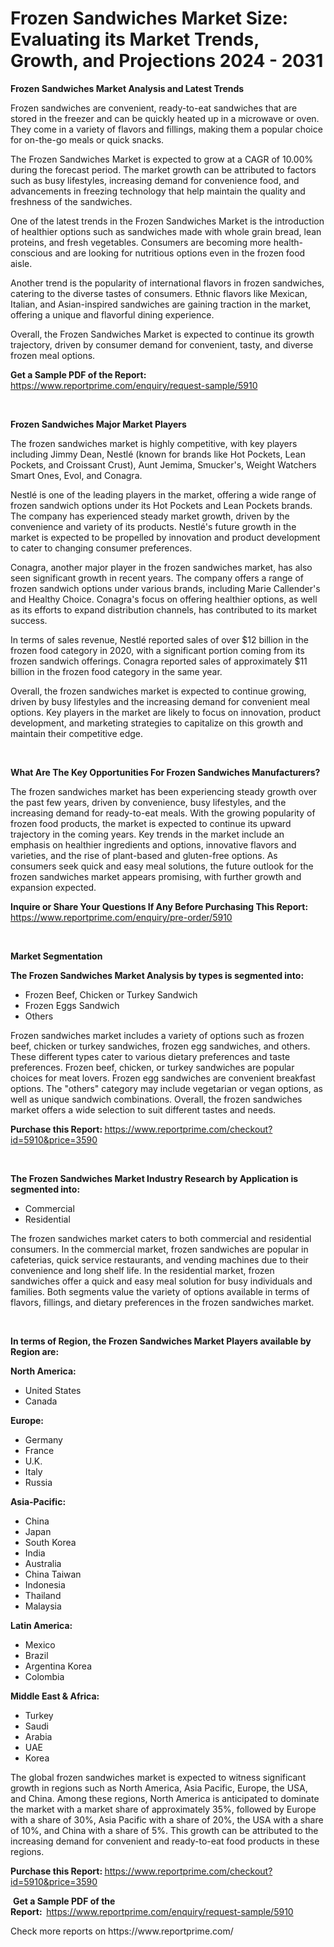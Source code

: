 <p><h1>Frozen Sandwiches Market Size: Evaluating its Market Trends, Growth, and Projections 2024 - 2031</h1></p><p><strong>Frozen Sandwiches Market Analysis and Latest Trends</strong></p>
<p><p>Frozen sandwiches are convenient, ready-to-eat sandwiches that are stored in the freezer and can be quickly heated up in a microwave or oven. They come in a variety of flavors and fillings, making them a popular choice for on-the-go meals or quick snacks.</p><p>The Frozen Sandwiches Market is expected to grow at a CAGR of 10.00% during the forecast period. The market growth can be attributed to factors such as busy lifestyles, increasing demand for convenience food, and advancements in freezing technology that help maintain the quality and freshness of the sandwiches.</p><p>One of the latest trends in the Frozen Sandwiches Market is the introduction of healthier options such as sandwiches made with whole grain bread, lean proteins, and fresh vegetables. Consumers are becoming more health-conscious and are looking for nutritious options even in the frozen food aisle.</p><p>Another trend is the popularity of international flavors in frozen sandwiches, catering to the diverse tastes of consumers. Ethnic flavors like Mexican, Italian, and Asian-inspired sandwiches are gaining traction in the market, offering a unique and flavorful dining experience.</p><p>Overall, the Frozen Sandwiches Market is expected to continue its growth trajectory, driven by consumer demand for convenient, tasty, and diverse frozen meal options.</p></p>
<p><strong>Get a Sample PDF of the Report:&nbsp;</strong> <a href="https://www.reportprime.com/enquiry/request-sample/5910">https://www.reportprime.com/enquiry/request-sample/5910</a></p>
<p>&nbsp;</p>
<p><strong>Frozen Sandwiches Major Market Players</strong></p>
<p><p>The frozen sandwiches market is highly competitive, with key players including Jimmy Dean, Nestlé (known for brands like Hot Pockets, Lean Pockets, and Croissant Crust), Aunt Jemima, Smucker's, Weight Watchers Smart Ones, Evol, and Conagra. </p><p>Nestlé is one of the leading players in the market, offering a wide range of frozen sandwich options under its Hot Pockets and Lean Pockets brands. The company has experienced steady market growth, driven by the convenience and variety of its products. Nestlé's future growth in the market is expected to be propelled by innovation and product development to cater to changing consumer preferences.</p><p>Conagra, another major player in the frozen sandwiches market, has also seen significant growth in recent years. The company offers a range of frozen sandwich options under various brands, including Marie Callender's and Healthy Choice. Conagra's focus on offering healthier options, as well as its efforts to expand distribution channels, has contributed to its market success.</p><p>In terms of sales revenue, Nestlé reported sales of over $12 billion in the frozen food category in 2020, with a significant portion coming from its frozen sandwich offerings. Conagra reported sales of approximately $11 billion in the frozen food category in the same year.</p><p>Overall, the frozen sandwiches market is expected to continue growing, driven by busy lifestyles and the increasing demand for convenient meal options. Key players in the market are likely to focus on innovation, product development, and marketing strategies to capitalize on this growth and maintain their competitive edge.</p></p>
<p>&nbsp;</p>
<p><strong>What Are The Key Opportunities For Frozen Sandwiches Manufacturers?</strong></p>
<p><p>The frozen sandwiches market has been experiencing steady growth over the past few years, driven by convenience, busy lifestyles, and the increasing demand for ready-to-eat meals. With the growing popularity of frozen food products, the market is expected to continue its upward trajectory in the coming years. Key trends in the market include an emphasis on healthier ingredients and options, innovative flavors and varieties, and the rise of plant-based and gluten-free options. As consumers seek quick and easy meal solutions, the future outlook for the frozen sandwiches market appears promising, with further growth and expansion expected.</p></p>
<p><strong>Inquire or Share Your Questions If Any Before Purchasing This Report:</strong> <a href="https://www.reportprime.com/enquiry/pre-order/5910">https://www.reportprime.com/enquiry/pre-order/5910</a></p>
<p>&nbsp;</p>
<p><strong>Market Segmentation</strong></p>
<p><strong>The Frozen Sandwiches Market Analysis by types is segmented into:</strong></p>
<p><ul><li>Frozen Beef, Chicken or Turkey Sandwich</li><li>Frozen Eggs Sandwich</li><li>Others</li></ul></p>
<p><p>Frozen sandwiches market includes a variety of options such as frozen beef, chicken or turkey sandwiches, frozen egg sandwiches, and others. These different types cater to various dietary preferences and taste preferences. Frozen beef, chicken, or turkey sandwiches are popular choices for meat lovers. Frozen egg sandwiches are convenient breakfast options. The "others" category may include vegetarian or vegan options, as well as unique sandwich combinations. Overall, the frozen sandwiches market offers a wide selection to suit different tastes and needs.</p></p>
<p><strong>Purchase this Report:&nbsp;</strong><a href="https://www.reportprime.com/checkout?id=5910&price=3590">https://www.reportprime.com/checkout?id=5910&price=3590</a></p>
<p>&nbsp;</p>
<p><strong>The Frozen Sandwiches Market Industry Research by Application is segmented into:</strong></p>
<p><ul><li>Commercial</li><li>Residential</li></ul></p>
<p><p>The frozen sandwiches market caters to both commercial and residential consumers. In the commercial market, frozen sandwiches are popular in cafeterias, quick service restaurants, and vending machines due to their convenience and long shelf life. In the residential market, frozen sandwiches offer a quick and easy meal solution for busy individuals and families. Both segments value the variety of options available in terms of flavors, fillings, and dietary preferences in the frozen sandwiches market.</p></p>
<p>&nbsp;</p>
<p><strong>In terms of Region, the Frozen Sandwiches Market Players available by Region are:</strong></p>
<p>
    <p> <strong> North America: </strong>
        <ul>
            <li>United States</li>
            <li>Canada</li>
        </ul>
        </p> 
    <p> <strong> Europe: </strong>
        <ul>
            <li>Germany</li>
            <li>France</li>
            <li>U.K.</li>
            <li>Italy</li>
            <li>Russia</li>
        </ul>
        </p> 
    <p> <strong> Asia-Pacific: </strong>
        <ul>
            <li>China</li>
            <li>Japan</li>
            <li>South Korea</li>
            <li>India</li>
            <li>Australia</li>
            <li>China Taiwan</li>
            <li>Indonesia</li>
            <li>Thailand</li>
            <li>Malaysia</li>
        </ul>
        </p> 
    <p> <strong> Latin America: </strong>
        <ul>
            <li>Mexico</li>
            <li>Brazil</li>
            <li>Argentina Korea</li>
            <li>Colombia</li>
        </ul>
        </p> 
    <p> <strong> Middle East & Africa: </strong>
        <ul>
            <li>Turkey</li>
            <li>Saudi</li>
            <li>Arabia</li>
            <li>UAE</li>
            <li>Korea</li>
        </ul>
    </p>
    </p>
<p><p>The global frozen sandwiches market is expected to witness significant growth in regions such as North America, Asia Pacific, Europe, the USA, and China. Among these regions, North America is anticipated to dominate the market with a market share of approximately 35%, followed by Europe with a share of 30%, Asia Pacific with a share of 20%, the USA with a share of 10%, and China with a share of 5%. This growth can be attributed to the increasing demand for convenient and ready-to-eat food products in these regions.</p></p>
<p><strong>Purchase this Report: </strong><a href="https://www.reportprime.com/checkout?id=5910&price=3590">https://www.reportprime.com/checkout?id=5910&price=3590</a></p>
<p>&nbsp;<strong>Get a Sample PDF of the Report:&nbsp;&nbsp;</strong><a href="https://www.reportprime.com/enquiry/request-sample/5910">https://www.reportprime.com/enquiry/request-sample/5910</a></p>
<p><strong></strong></p>
<p>Check more reports on https://www.reportprime.com/</p>